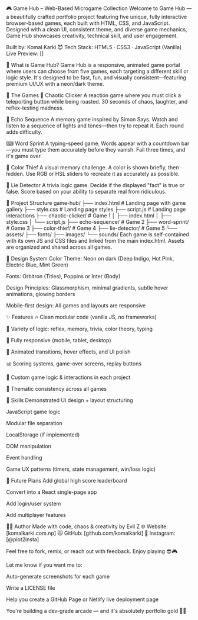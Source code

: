 
🎮 Game Hub – Web-Based Microgame Collection
Welcome to Game Hub — a beautifully crafted portfolio project featuring five unique, fully interactive browser-based games, each built with HTML, CSS, and JavaScript. Designed with a clean UI, consistent theme, and diverse game mechanics, Game Hub showcases creativity, technical skill, and user engagement.

Built by: Komal Karki 😈
Tech Stack: HTML5 · CSS3 · JavaScript (Vanilla)
Live Preview: []

🚀 What is Game Hub?
Game Hub is a responsive, animated game portal where users can choose from five games, each targeting a different skill or logic style. It's designed to be fast, fun, and visually consistent—featuring premium UI/UX with a neon/dark theme.

🧠 The Games
🔴 Chaotic Clicker
A reaction game where you must click a teleporting button while being roasted. 30 seconds of chaos, laughter, and reflex-testing madness.

🎵 Echo Sequence
A memory game inspired by Simon Says. Watch and listen to a sequence of lights and tones—then try to repeat it. Each round adds difficulty.

⌨ Word Sprint
A typing-speed game. Words appear with a countdown bar—you must type them accurately before they vanish. Fail three times, and it's game over.

🎨 Color Thief
A visual memory challenge. A color is shown briefly, then hidden. Use RGB or HSL sliders to recreate it as accurately as possible.

🤥 Lie Detector
A trivia logic game. Decide if the displayed "fact" is true or false. Score based on your ability to separate real from ridiculous.

🧩 Project Structure
game-hub/
├── index.html              # Landing page with game gallery
├── style.css               # Landing page styles
├── script.js               # Landing page interactions
├── chaotic-clicker/        # Game 1
│   ├── index.html
│   ├── style.css
│   └── script.js
├── echo-sequence/          # Game 2
├── word-sprint/            # Game 3
├── color-thief/            # Game 4
├── lie-detector/           # Game 5
└── assets/
    ├── fonts/
    ├── images/
    └── sounds/
Each game is self-contained with its own JS and CSS files and linked from the main index.html. Assets are organized and shared across all games.

🎨 Design System
Color Theme: Neon on dark (Deep Indigo, Hot Pink, Electric Blue, Mint Green)

Fonts: Orbitron (Titles), Poppins or Inter (Body)

Design Principles: Glassmorphism, minimal gradients, subtle hover animations, glowing borders

Mobile-first design: All games and layouts are responsive

✨ Features
🔥 Clean modular code (vanilla JS, no frameworks)

🧠 Variety of logic: reflex, memory, trivia, color theory, typing

📱 Fully responsive (mobile, tablet, desktop)

💬 Animated transitions, hover effects, and UI polish

📊 Scoring systems, game-over screens, replay buttons

🧪 Custom game logic & interactions in each project

🌈 Thematic consistency across all games

🧠 Skills Demonstrated
UI design + layout structuring

JavaScript game logic

Modular file separation

LocalStorage (if implemented)

DOM manipulation

Event handling

Game UX patterns (timers, state management, win/loss logic)

🏁 Future Plans
Add global high score leaderboard

Convert into a React single-page app

Add login/user system

Add multiplayer features

🧑‍💻 Author
Made with code, chaos & creativity by Evil Z
🌐 Website: [komalkarki.com.np]
🐱 GitHub: [github.com/komalkarki]
📸 Instagram: [@plot2insta]

Feel free to fork, remix, or reach out with feedback. Enjoy playing 😎🎮

Let me know if you want me to:

Auto-generate screenshots for each game

Write a LICENSE file

Help you create a GitHub Page or Netlify live deployment page

You're building a dev-grade arcade — and it's absolutely portfolio gold 🎯👾
